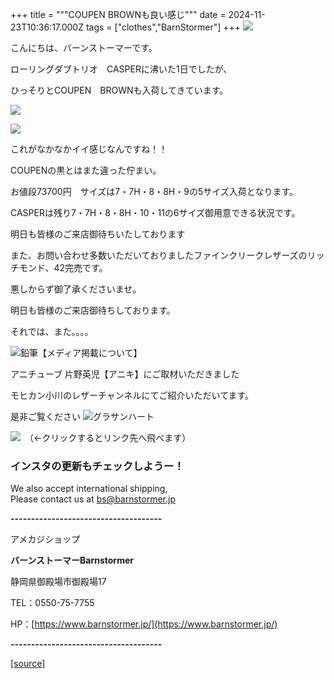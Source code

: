+++
title = """COUPEN BROWNも良い感じ"""
date = 2024-11-23T10:36:17.000Z
tags = ["clothes","BarnStormer"]
+++
[![](https://stat.ameba.jp/user_images/20231023/16/barnstormer-go/b2/03/p/o0420015015354743273.png)](https://ameblo.jp/barnstormer-go/entry-12825670498.html)

こんにちは、バーンストーマーです。

ローリングダブトリオ　CASPERに沸いた1日でしたが、

ひっそりとCOUPEN　BROWNも入荷してきています。

[![](https://stat.ameba.jp/user_images/20241123/19/barnstormer-go/0d/63/j/o0466070015513405085.jpg)](https://stat.ameba.jp/user_images/20241123/19/barnstormer-go/0d/63/j/o0466070015513405085.jpg)

[![](https://stat.ameba.jp/user_images/20241123/19/barnstormer-go/14/17/j/o0466070015513405089.jpg)](https://stat.ameba.jp/user_images/20241123/19/barnstormer-go/14/17/j/o0466070015513405089.jpg)

これがなかなかイイ感じなんですね！！

COUPENの黒とはまた違った佇まい。

お値段73700円　サイズは7・7H・8・8H・9の5サイズ入荷となります。

CASPERは残り7・7H・8・8H・10・11の6サイズ御用意できる状況です。

明日も皆様のご来店御待ちいたしております

また、お問い合わせ多数いただいておりましたファインクリークレザーズのリッチモンド、42完売です。

悪しからず御了承くださいませ。

明日も皆様のご来店御待ちしております。

それでは、また。。。。

![鉛筆](https://stat100.ameba.jp/blog/ucs/img/char/char3/519.png)【メディア掲載について】

アニチューブ 片野英児【アニキ】にご取材いただきました

モヒカン小川のレザーチャンネルにてご紹介いただいてます。

是非ご覧ください ![グラサンハート](https://stat100.ameba.jp/blog/ucs/img/char/char3/148.png)

[![](https://stat.ameba.jp/user_images/20230412/16/barnstormer-go/6a/23/p/o0108010815269242493.png)](https://www.instagram.com/barnstormer_daily/)　（←クリックするとリンク先へ飛べます）

### インスタの更新もチェックしようー！

We also accept international shipping,  
Please contact us at bs@barnstormer.jp

**\-------------------------------------**

アメカジショップ

**バーンストーマーBarnstormer**

静岡県御殿場市御殿場17

TEL：0550-75-7755

HP：[https://www.barnstormer.jp/](https://www.barnstormer.jp/)

**\-------------------------------------**

[[source]](https://ameblo.jp/barnstormer-go/entry-12876099162.html)
